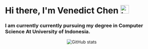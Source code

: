 # Hi there, I'm Venedict Chen <img src="https://user-images.githubusercontent.com/1303154/88677602-1635ba80-d120-11ea-84d8-d263ba5fc3c0.gif" width="28px" height="28px" alt="hi"> </h1>
### I am currently currently pursuing my degree in Computer Science At University of Indonesia.

<!-- GitHub stats from https://github.com/anuraghazra/github-readme-stats -->
<div style="text-align: center;">
  <img src="https://github-readme-stats.vercel.app/api?username=venedictchen&theme=blueberry&hide_border=false&include_all_commits=true&count_private=true" alt="GitHub stats" />
</div>


<!--

Here are some ideas to get you started:

- 🔭 I’m currently working on ...
- 🌱 I’m currently learning ...
- 👯 I’m looking to collaborate on ...
- 🤔 I’m looking for help with ...
- 💬 Ask me about ...
- 📫 How to reach me: ...
- 😄 Pronouns: ...
- ⚡ Fun fact: ...
-->
